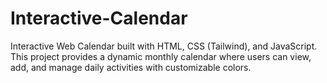 # Interactive-Calendar
Interactive Web Calendar built with HTML, CSS (Tailwind), and JavaScript. This project provides a dynamic monthly calendar where users can view, add, and manage daily activities with customizable colors.
